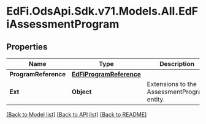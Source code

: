 # EdFi.OdsApi.Sdk.v71.Models.All.EdFiAssessmentProgram

## Properties

Name | Type | Description | Notes
------------ | ------------- | ------------- | -------------
**ProgramReference** | [**EdFiProgramReference**](EdFiProgramReference.md) |  | 
**Ext** | **Object** | Extensions to the AssessmentProgram entity. | [optional] 

[[Back to Model list]](../README.md#documentation-for-models) [[Back to API list]](../README.md#documentation-for-api-endpoints) [[Back to README]](../README.md)

